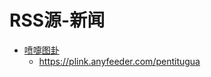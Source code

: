 # RSS源-新闻
- [喷嚏图卦](https://plink.anyfeeder.com/pentitugua)
  - https://plink.anyfeeder.com/pentitugua
